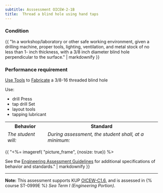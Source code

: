 ```yaml
---
subtitle: Asssessment OICEW-2-1B
title:  Thread a blind hole using hand taps
---
```




### Condition

{{ "In a workshop/laboratory or other safe working environment, given a drilling machine, proper tools, lighting, ventilation, and metal stock of no less than 1- inch thickness, with a 3/8 inch diameter blind hole perpendicular to the surface." | markdownify }}

### Performance requirement 

<table width='100%' class='Guidelines'>
 <thead>
 <tr>
     <th class='thirty'>Behavior</th>
     <th class='seventy'>Standard</th>
 </tr>
 <tr>
     <td><em>The student will:</em></td>
     <td><em>During assessment, the student shall, at a minimum:</em></td>
 </tr>
 </thead>
 <tbody>


<!--rowstart-->

[Use Tools](guidelines#usetools) to [Fabricate](guidelines#fabricate) a 3/8-16 threaded blind hole

<!--cellbreak-->

Use:

  * drill Press
  * tap drill Set
  * layout tools
  * tapping lubricant

<!--rowend-->


 </tbody>
 </table>

{{ "<%= imageref( "picture_frame", {nosize: true}) %>

See the [Engineering Assessment Guidelines](guidelines) for additional specifications of behavior and standards." | markdownify }}


*****

**Note:** This assessment supports KUP [OICEW-C1.6]({{site.baseurl}}/tables/31.html#OICEW-C1.6), and is assessed in  {% course  ST-0999E %}  *Sea Term I (Engineering Portion)*. 

